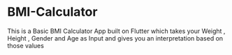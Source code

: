 # BMI-Calculator
This is a Basic BMI Calculator App built on Flutter which takes your Weight , Height , Gender and Age as Input and gives you an interpretation based on those values
